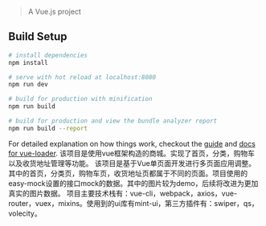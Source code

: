 

> A Vue.js project

## Build Setup

``` bash
# install dependencies
npm install

# serve with hot reload at localhost:8080
npm run dev

# build for production with minification
npm run build

# build for production and view the bundle analyzer report
npm run build --report
```

For detailed explanation on how things work, checkout the [guide](http://vuejs-templates.github.io/webpack/) and [docs for vue-loader](http://vuejs.github.io/vue-loader).
 该项目是使用vue框架构造的商城。实现了首页，分类，购物车以及收货地址管理等功能。
 该项目是基于Vue单页面开发进行多页面应用调整。
 其中的首页，分类页，购物车页，收货地址页都属于不同的页面。项目使用的easy-mock设置的接口mock的数据。其中的图片较为demo，后续将改进为更加真实的图片数据。
 项目主要技术栈有：vue-cli，webpack，axios，vue-router，vuex，mixins。使用到的ui库有mint-ui，第三方插件有：swiper，qs，volecity。
